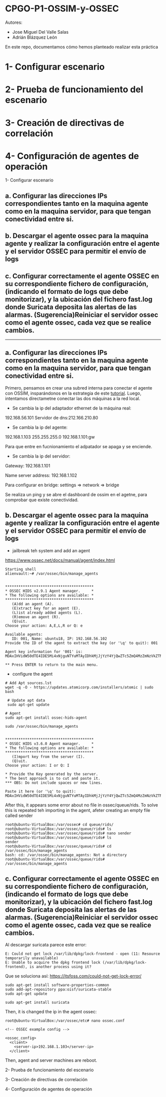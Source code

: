 # CPGO-P1-OSSIM-y-OSSEC

Autores:

- Jose Miguel Del Valle Salas
- Adrián Blázquez León

En este repo, documentamos cómo hemos planteado realizar esta práctica

# 1- Configurar escenario
# 2- Prueba de funcionamiento del escenario
# 3- Creación de directivas de correlación
# 4- Configuración de agentes de operación

1- Configurar escenario

## a. Configurar las direcciones IPs correspondientes tanto en la maquina agente como en la maquina servidor, para que tengan conectividad entre si.

## b. Descargar el agente ossec para la maquina agente y realizar la configuración entre el agente y el servidor OSSEC para permitir el envío de logs

## c. Configurar correctamente el agente OSSEC en su correspondiente fichero de configuración, (indicando el formato de logs que debe monitorizar), y la ubicación del fichero fast.log donde Suricata deposita las alertas de las alarmas. (Sugerencia)Reiniciar el servidor ossec como el agente ossec, cada vez que se realice cambios.

---------------

## a. Configurar las direcciones IPs correspondientes tanto en la maquina agente como en la maquina servidor, para que tengan conectividad entre si.

Primero, pensamos en crear una subred interna para conectar el agente con OSSIM, insparándonos en la estrategia de este [tutorial](https://www.brianlinkletter.com/2016/07/how-to-use-virtualbox-to-emulate-a-network/#:~:text=To%20connect%20two%20virtual%20machines,the%20Router%2D1%20virtual%20machine). Luego, intentamos directametne conectar las dos máquinas a la red local.

- Se cambia la ip del adaptador ethernet de la máquina real:

192.168.56.101
Servidor de dns:212.166.210.80

- Se cambia la ip del agente:

192.168.1.103
255.255.255.0
192.168.1.101:gw

Para que entre en fucnionamiento el adpatador se apaga y se enciende.

- Se cambia la ip del servidor:

Gateway: 192.168.1.101

Name server address: 192.168.1.102

Para configurar en bridge: settings => network => bridge

Se realiza un ping y se abre el dashboard de ossim en el agetne, para comprobar que existe conectividad.

## b. Descargar el agente ossec para la maquina agente y realizar la configuración entre el agente y el servidor OSSEC para permitir el envío de logs

- jailbreak teh system and add an agent

https://www.ossec.net/docs/manual/agent/index.html

```
Starting shell
alienvault:~# /var/ossec/bin/manage_agents 


****************************************
* OSSEC HIDS v2.9.1 Agent manager.     *
* The following options are available: *
****************************************
   (A)dd an agent (A).
   (E)xtract key for an agent (E).
   (L)ist already added agents (L).
   (R)emove an agent (R).
   (Q)uit.
Choose your action: A,E,L,R or Q: e

Available agents: 
   ID: 001, Name: ubuntu18, IP: 192.168.56.102
Provide the ID of the agent to extract the key (or '\q' to quit): 001

Agent key information for '001' is: 
MDAxIHVidW50dTE4IDE5Mi4xNjguNTYuMTAyIDhkMjJjYzY4YjQwZTc5ZmQ4MzZmNzVkZTNhODRlOGY0NDRkNDY5ZmUzN2UzMjFjMDcwY2MwNWY3MGU3MTc2MGE=

** Press ENTER to return to the main menu.
```
- configure the agent

```
# Add Apt sources.lst
wget -q -O - https://updates.atomicorp.com/installers/atomic | sudo bash

 # Update apt data
 sudo apt-get update

# Agent
sudo apt-get install ossec-hids-agent
```

```
sudo /var/ossec/bin/manage_agents


****************************************
* OSSEC HIDS v3.6.0 Agent manager.     *
* The following options are available: *
****************************************
   (I)mport key from the server (I).
   (Q)uit.
Choose your action: I or Q: I

* Provide the Key generated by the server.
* The best approach is to cut and paste it.
*** OBS: Do not include spaces or new lines.

Paste it here (or '\q' to quit): MDAxIHVidW50dTE4IDE5Mi4xNjguNTYuMTAyIDhkMjJjYzY4YjQwZTc5ZmQ4MzZmNzVkZTNhODRlOGY0NDRkNDY5ZmUzN2UzMjFjMDcwY2MwNWY3MGU3MTc2MGE=

```

After this, it appears some error about no file in ossec/queue/rids. To solve this is repeated teh importing in the agent, afeter creating an empty file called sender

```
root@ubuntu-VirtualBox:/var/ossec# cd queue/rids/
root@ubuntu-VirtualBox:/var/ossec/queue/rids# ls
root@ubuntu-VirtualBox:/var/ossec/queue/rids# nano sender
root@ubuntu-VirtualBox:/var/ossec/queue/rids# ls
sender
root@ubuntu-VirtualBox:/var/ossec/queue/rids# cd /var/ossec/bin/manage_agents 
bash: cd: /var/ossec/bin/manage_agents: Not a directory
root@ubuntu-VirtualBox:/var/ossec/queue/rids# /var/ossec/bin/manage_agents 
```

## c. Configurar correctamente el agente OSSEC en su correspondiente fichero de configuración, (indicando el formato de logs que debe monitorizar), y la ubicación del fichero fast.log donde Suricata deposita las alertas de las alarmas. (Sugerencia)Reiniciar el servidor ossec como el agente ossec, cada vez que se realice cambios.

Al descargar suricata parece este error:

```
E: Could not get lock /var/lib/dpkg/lock-frontend - open (11: Resource temporarily unavailable)
E: Unable to acquire the dpkg frontend lock (/var/lib/dpkg/lock-frontend), is another process using it?
```

Que se soluciona así:
https://itsfoss.com/could-not-get-lock-error/

```
sudo apt-get install software-properties-common
sudo add-apt-repository ppa:oisf/suricata-stable
sudo apt-get update

sudo apt-get install suricata 
```


Then, it is changed the ip in the agent ossec:

```
root@ubuntu-VirtualBox:/var/ossec/etc# nano ossec.conf 

<!-- OSSEC example config -->

<ossec_config>
  <client>
    <server-ip>192.168.1.103</server-ip>
  </client>

```

Then, agent and server machines are reboot.

2- Prueba de funcionamiento del escenario

3- Creación de directivas de correlación

4- Configuración de agentes de operación

